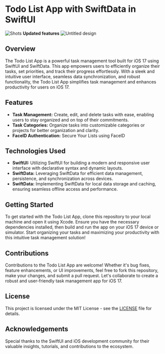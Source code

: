 # Todo List App with SwiftData in SwiftUI
![Shots](https://github.com/SwiftieDev/SwiftUI-ToDos-App/assets/156214801/b27d1f79-f65e-4939-87cb-b0f2b44231e7)
**Updated features**
![Untitled design](https://github.com/user-attachments/assets/1099ba23-8360-41fd-b894-d77df6d610ac)


## Overview
The Todo List App is a powerful task management tool built for iOS 17 using SwiftUI and SwiftData. This app empowers users to efficiently organize their tasks, set priorities, and track their progress effortlessly. With a sleek and intuitive user interface, seamless data synchronization, and robust functionality, the Todo List App simplifies task management and enhances productivity for users on iOS 17.

## Features
- **Task Management:** Create, edit, and delete tasks with ease, enabling users to stay organized and on top of their commitments.
- **Task Categories:** Organize tasks into customizable categories or projects for better organization and clarity.
- **FaceID Authentication:** Secure Your Lists using FaceID

## Technologies Used
- **SwiftUI:** Utilizing SwiftUI for building a modern and responsive user interface with declarative syntax and dynamic layouts.
- **SwiftData:** Leveraging SwiftData for efficient data management, persistence, and synchronization across devices.
- **SwiftData:** Implementing SwiftData for local data storage and caching, ensuring seamless offline access and performance.

## Getting Started
To get started with the Todo List App, clone this repository to your local machine and open it using Xcode. Ensure you have the necessary dependencies installed, then build and run the app on your iOS 17 device or simulator. Start organizing your tasks and maximizing your productivity with this intuitive task management solution!

## Contributions
Contributions to the Todo List App are welcome! Whether it's bug fixes, feature enhancements, or UI improvements, feel free to fork this repository, make your changes, and submit a pull request. Let's collaborate to create a robust and user-friendly task management app for iOS 17.

## License
This project is licensed under the MIT License - see the [LICENSE](LICENSE) file for details.

## Acknowledgements
Special thanks to the SwiftUI and iOS development community for their valuable insights, tutorials, and contributions to the ecosystem.
